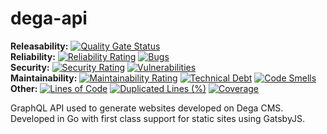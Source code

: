 # dega-api

**Releasability:** [![Quality Gate Status](https://sonarcloud.io/api/project_badges/measure?project=factly_dega-api&metric=alert_status)](https://sonarcloud.io/dashboard?id=factly_dega-api)  
**Reliability:** [![Reliability Rating](https://sonarcloud.io/api/project_badges/measure?project=factly_dega-api&metric=reliability_rating)](https://sonarcloud.io/dashboard?id=factly_dega-api) [![Bugs](https://sonarcloud.io/api/project_badges/measure?project=factly_dega-api&metric=bugs)](https://sonarcloud.io/dashboard?id=factly_dega-api)  
**Security:** [![Security Rating](https://sonarcloud.io/api/project_badges/measure?project=factly_dega-api&metric=security_rating)](https://sonarcloud.io/dashboard?id=factly_dega-api) [![Vulnerabilities](https://sonarcloud.io/api/project_badges/measure?project=factly_dega-api&metric=vulnerabilities)](https://sonarcloud.io/dashboard?id=factly_dega-api)  
**Maintainability:** [![Maintainability Rating](https://sonarcloud.io/api/project_badges/measure?project=factly_dega-api&metric=sqale_rating)](https://sonarcloud.io/dashboard?id=factly_dega-api) [![Technical Debt](https://sonarcloud.io/api/project_badges/measure?project=factly_dega-api&metric=sqale_index)](https://sonarcloud.io/dashboard?id=factly_dega-api) [![Code Smells](https://sonarcloud.io/api/project_badges/measure?project=factly_dega-api&metric=code_smells)](https://sonarcloud.io/dashboard?id=factly_dega-api)  
**Other:** [![Lines of Code](https://sonarcloud.io/api/project_badges/measure?project=factly_dega-api&metric=ncloc)](https://sonarcloud.io/dashboard?id=factly_dega-api) [![Duplicated Lines (%)](https://sonarcloud.io/api/project_badges/measure?project=factly_dega-api&metric=duplicated_lines_density)](https://sonarcloud.io/dashboard?id=factly_dega-api) [![Coverage](https://sonarcloud.io/api/project_badges/measure?project=factly_dega-api&metric=coverage)](https://sonarcloud.io/dashboard?id=factly_dega-api)  

GraphQL API used to generate websites developed on Dega CMS. Developed in Go with first class support for static sites using GatsbyJS.
